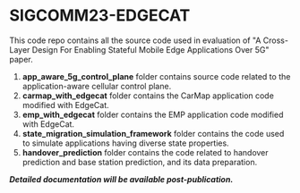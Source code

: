 # SIGCOMM23-EDGECAT

This code repo contains all the source code used in evaluation of "A Cross-Layer Design For Enabling Stateful Mobile
Edge Applications Over 5G" paper.


1. **app_aware_5g_control_plane** folder contains source code related to the application-aware cellular control plane.
2. **carmap_with_edgecat** folder contains the CarMap application code modified with EdgeCat.
3. **emp_with_edgecat** folder contains the EMP application code modified with EdgeCat.
4. **state_migration_simulation_framework** folder contains the code used to simulate applications having diverse state properties.
5. **handover_prediction** folder contains the code related to handover prediction and base station prediction, and its data preparation.

*****Detailed documentation will be available post-publication.*****
